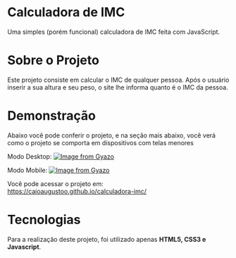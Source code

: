 # Calculadora de IMC
Uma simples (porém funcional) calculadora de IMC feita com JavaScript.

# Sobre o Projeto
Este projeto consiste em calcular o IMC de qualquer pessoa. Após o usuário inserir a sua altura e seu peso, o site lhe informa quanto é o IMC da pessoa.

# Demonstração
Abaixo você pode conferir o projeto, e na seção mais abaixo, você verá como o projeto se comporta em dispositivos com telas menores

Modo Desktop:
[![Image from Gyazo](https://i.gyazo.com/fe4c8d18cf1afe34ee770378beda3422.gif)](https://gyazo.com/fe4c8d18cf1afe34ee770378beda3422)

Modo Mobile:
[![Image from Gyazo](https://i.gyazo.com/7adb9f28c7e9f3799969f3689fe906a2.gif)](https://gyazo.com/7adb9f28c7e9f3799969f3689fe906a2)

Você pode acessar o projeto em: https://caioaugustoo.github.io/calculadora-imc/

# Tecnologias 
Para a realização deste projeto, foi utilizado apenas **HTML5, CSS3 e Javascript**.
